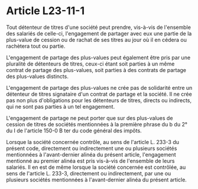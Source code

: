 # Article L23-11-1

Tout détenteur de titres d'une société peut prendre, vis-à-vis de l'ensemble des salariés de celle-ci, l'engagement de partager avec eux une partie de la plus-value de cession ou de rachat de ses titres au jour où il en cédera ou rachètera tout ou partie.

L'engagement de partage des plus-values peut également être pris par une pluralité de détenteurs de titres, ceux-ci étant soit parties à un même contrat de partage des plus-values, soit parties à des contrats de partage des plus-values distincts.

L'engagement de partage des plus-values ne crée pas de solidarité entre un détenteur de titres signataire d'un contrat de partage et la société. Il ne crée pas non plus d'obligations pour les détenteurs de titres, directs ou indirects, qui ne sont pas parties à un tel engagement.

L'engagement de partage ne peut porter que sur des plus-values de cession de titres de sociétés mentionnées à la première phrase du b du 2° du I de l'article 150-0 B ter du code général des impôts.

Lorsque la société concernée contrôle, au sens de l'article L. 233-3 du présent code, directement ou indirectement une ou plusieurs sociétés mentionnées à l'avant-dernier alinéa du présent article, l'engagement mentionné au premier alinéa est pris vis-à-vis de l'ensemble de leurs salariés. Il en est de même lorsque la société concernée est contrôlée, au sens de l'article L. 233-3, directement ou indirectement, par une ou plusieurs sociétés mentionnées à l'avant-dernier alinéa du présent article.
